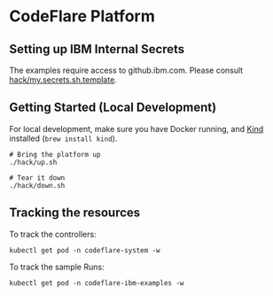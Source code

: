# CodeFlare Platform

## Setting up IBM Internal Secrets

The examples require access to github.ibm.com. Please consult
[hack/my.secrets.sh.template](hack/my.secrets.sh.template).

## Getting Started (Local Development)

For local development, make sure you have Docker running, and [Kind](https://kind.sigs.k8s.io/) installed (`brew install kind`).

```shell
# Bring the platform up
./hack/up.sh

# Tear it down
./hack/down.sh
```

## Tracking the resources

To track the controllers:

```shell
kubectl get pod -n codeflare-system -w
```

To track the sample Runs:
```shell
kubectl get pod -n codeflare-ibm-examples -w
```
